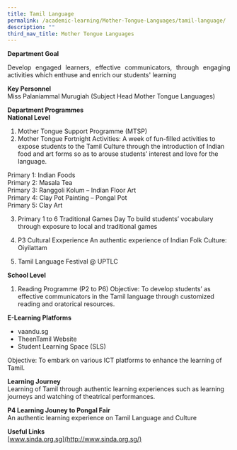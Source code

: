 ```yaml
---
title: Tamil Language
permalink: /academic-learning/Mother-Tongue-Languages/tamil-language/
description: ""
third_nav_title: Mother Tongue Languages
---
```

**Department Goal**   
<p align="justify">
Develop engaged learners, effective communicators, through engaging activities which enthuse and enrich our students' learning 
</p>
  
**Key Personnel**   
Miss Palaniammal Murugiah  (Subject Head Mother Tongue Languages)

**Department Programmes** <br>
**National Level**

1. Mother Tongue Support Programme (MTSP)
2. Mother Tongue Fortnight Activities:
A week of fun-filled activities to expose students to the Tamil Culture through the introduction of Indian food and art forms so as to arouse students’ interest and love for the language.

Primary 1: Indian Foods      
Primary 2: Masala Tea   
Primary 3: Ranggoli Kolum – Indian Floor Art    
Primary 4: Clay Pot Painting – Pongal Pot    
Primary 5: Clay Art

3. Primary 1 to 6 Traditional Games Day
To build students’ vocabulary through exposure to local and traditional games

4. P3 Cultural Exxperience
An authentic experience of Indian Folk Culture: Oiyilattam

5. Tamil Language Festival @ UPTLC

**School Level**
1. Reading Programme (P2 to P6)
Objective: To develop students’ as effective communicators in the Tamil language through customized reading and oratorical resources.



**E-Learning Platforms**
* vaandu.sg  
* TheenTamil Website  
* Student Learning Space (SLS)

Objective: To embark on various ICT platforms to enhance the learning of Tamil.

**Learning Journey**   
Learning of Tamil through authentic learning experiences such as learning journeys and watching of theatrical performances.

**P4 Learning Jouney to Pongal Fair**  
An authentic learning experience on Tamil Language and Culture

**Useful Links**<br>
[www.sinda.org.sg](http://www.sinda.org.sg/)

